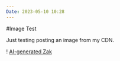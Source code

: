 ```yaml
---
Date: 2023-05-10 10:28
---
```


#Image Test

Just testing posting an image from my CDN. 

! [AI-generated Zak](https://cdn.surfcloud.org/images/zakai.jpg)